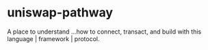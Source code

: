 # uniswap-pathway
A place to understand ...how to connect, transact, and build with this language | framework | protocol.
